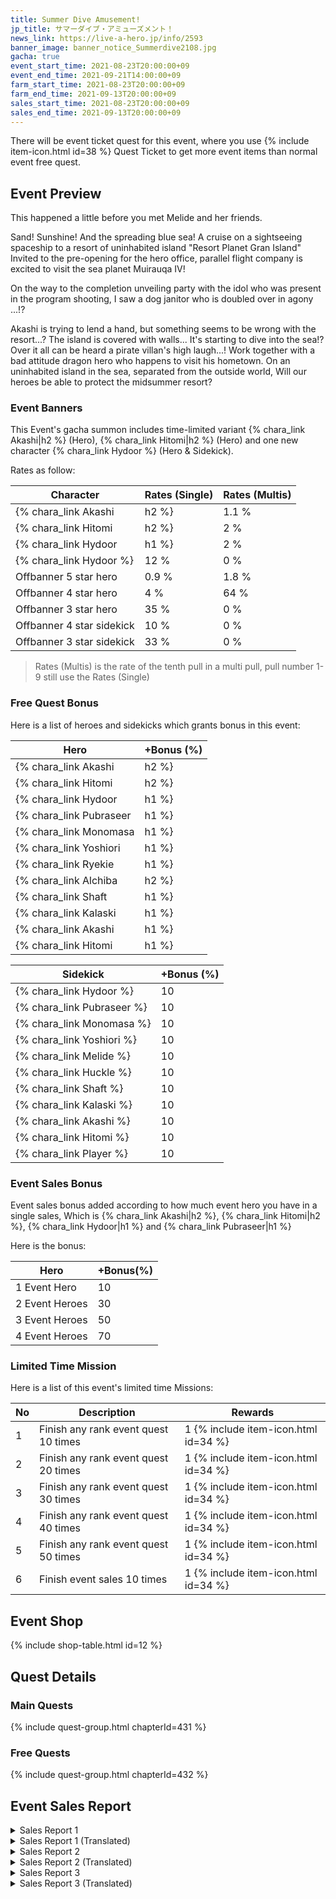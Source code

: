 ```yaml
---
title: Summer Dive Amusement!
jp_title: サマーダイブ・アミューズメント！
news_link: https://live-a-hero.jp/info/2593
banner_image: banner_notice_Summerdive2108.jpg 
gacha: true
event_start_time: 2021-08-23T20:00:00+09
event_end_time: 2021-09-21T14:00:00+09
farm_start_time: 2021-08-23T20:00:00+09
farm_end_time: 2021-09-13T20:00:00+09
sales_start_time: 2021-08-23T20:00:00+09
sales_end_time: 2021-09-13T20:00:00+09
---
```


There will be event ticket quest for this event, where you use {% include item-icon.html id=38 %} Quest Ticket to get more event items than normal event free quest.

## Event Preview

This happened a little before you met Melide and her friends.

Sand!  Sunshine! And the spreading blue sea!
A cruise on a sightseeing spaceship to a resort of uninhabited island "Resort Planet Gran Island" 
Invited to the pre-opening for the hero office, parallel flight company is excited to visit the sea planet Muirauqa IV!

On the way to the completion unveiling party with the idol who was present in the program shooting, I saw a dog janitor who is doubled over in agony ...!?

Akashi is trying to lend a hand, but something seems to be wrong with the resort...?
The island is covered with walls... It's starting to dive into the sea!?
Over it all can be heard a pirate villan's high laugh...!
Work together with a bad attitude dragon hero who happens to visit his hometown.
On an uninhabited island in the sea, separated from the outside world,
Will our heroes be able to protect the midsummer resort?

### Event Banners

This Event's gacha summon includes time-limited variant {% chara_link Akashi|h2 %} (Hero), {% chara_link Hitomi|h2 %} (Hero) and one new character {% chara_link Hydoor %} (Hero & Sidekick).

Rates as follow:

| Character                                                | Rates (Single) | Rates (Multis) |
|----------------------------------------------------------|----------------|----------------|
| {% chara_link Akashi|h2 %}                               | 1.1 %            | 2.2 %            |
| {% chara_link Hitomi|h2 %}                              | 2 %              | 16 %             |
| {% chara_link Hydoor|h1 %}                                | 2 %              | 16 %             |
| {% chara_link Hydoor %}                                   | 12 %             | 0 %             |
| Offbanner 5 star hero                                    | 0.9 %            | 1.8 %            |
| Offbanner 4 star hero                                    | 4 %              | 64 %             |
| Offbanner 3 star hero                                    | 35 %             | 0 %              |
| Offbanner 4 star sidekick                                | 10 %              | 0 %              |
| Offbanner 3 star sidekick                                | 33 %             | 0 %              |

>Rates (Multis) is the rate of the tenth pull in a multi pull, pull number 1-9 still use the Rates (Single)

### Free Quest Bonus

Here is a list of heroes and sidekicks which grants bonus in this event:

| Hero | +Bonus (%)|
|------------|--------------|
| {% chara_link Akashi|h2 %} | 40 |
| {% chara_link Hitomi|h2 %}  | 30 |
| {% chara_link Hydoor|h1 %}  | 30 |
| {% chara_link Pubraseer|h1 %} | 20 |
| {% chara_link Monomasa|h1 %}  | 20 |
| {% chara_link Yoshiori|h1 %} | 10 | 
| {% chara_link Ryekie|h1 %} | 10 | 
| {% chara_link Alchiba|h2 %} | 20 | 
| {% chara_link Shaft|h1 %} | 20 | 
| {% chara_link Kalaski|h1 %} | 10 | 
| {% chara_link Akashi|h1 %} | 10 | 
| {% chara_link Hitomi|h1 %} | 10 | 

| Sidekick | +Bonus (%) |
|-------------|---------------|
| {% chara_link Hydoor %} | 10 | 
| {% chara_link Pubraseer %}  | 10 | 
| {% chara_link Monomasa %}  | 10 | 
| {% chara_link Yoshiori %}  | 10 | 
| {% chara_link Melide %}  | 10 | 
| {% chara_link Huckle %}  | 10 | 
| {% chara_link Shaft %}  | 10 | 
| {% chara_link Kalaski %} | 10 | 
| {% chara_link Akashi %} | 10 | 
| {% chara_link Hitomi %} | 10 | 
| {% chara_link Player %} | 10 | 

### Event Sales Bonus

Event sales bonus added according to how much event hero you have in a single sales, Which is
{% chara_link Akashi|h2 %}, {% chara_link Hitomi|h2 %}, {% chara_link Hydoor|h1 %}  and {% chara_link Pubraseer|h1 %}  

Here is the bonus:

| Hero   | +Bonus(%) |
|--------|-----------|
| 1 Event Hero   |     10    |
| 2 Event Heroes |     30    |
| 3 Event Heroes |     50    |
| 4 Event Heroes |     70    |

### Limited Time Mission

Here is a list of this event's limited time Missions:

| No  | Description      | Rewards      |
|----|-----------------------------------------------------------|----------------|
| 1  | Finish any rank event quest 10 times | 1 {% include item-icon.html id=34 %}    |
| 2  | Finish any rank event quest 20 times | 1 {% include item-icon.html id=34 %}    |
| 3  | Finish any rank event quest 30 times | 1 {% include item-icon.html id=34 %}    |
| 4  | Finish any rank event quest 40 times | 1 {% include item-icon.html id=34 %}    |
| 5  | Finish any rank event quest 50 times | 1 {% include item-icon.html id=34 %}    |
| 6  | Finish event sales 10 times | 1 {% include item-icon.html id=34 %}    |


## Event Shop

{% include shop-table.html id=12 %}

## Quest Details

### Main Quests

{% include quest-group.html chapterId=431 %}

### Free Quests

{% include quest-group.html chapterId=432 %}

## Event Sales Report

<details><summary>Sales Report 1</summary>
<p>リゾートプラネットで仕事をこなす <code>character0</code> 。<br>強い日差しが容赦なく肌を照り付ける中、<br>涼やかなプールサイドの風が<br> <code>character0</code> を誘惑する。<br><br>プールに入るような業務ではないのだが、<br>ドリンクを飲んでも飲んでも乾いていく喉。<br>そして、賑やかで楽し気なお客たちの声……。<br> <code>character0</code> の我慢は、限界に達しようとしていた。<br><br>そして、待ちに待った休憩時間。<br> <code>character0</code> はその場で制服を脱ぎ、<br>プールへと飛び込んだ。<br><br>肌に触れる水の心地よさに、<br>思わず声を上げる <code>character0</code> 。<br>それは、まさに至福の時だった。<br> <code>character0</code> は、時間が許す限り、<br>プールを堪能した。<br><br>そして休憩時間が終わった時、<br> <code>character0</code> は気づいた。<br>休憩時間に、昼食をとりそびれていたことに……。
</p>
</details>

<details><summary>Sales Report 1 (Translated)</summary>
<p> <code>character0</code> came to the resort planet for a job.<br> The sun was shining mercilessly, blazing the skin, and within that,the breeze of a refreshing poolside came and entice <code>character0</code> .<br><br>They have no business with the pool, so they drank and drank and yet their throat is still dry.<br>Top it with the sound of customers having fun…<br> <code>character0</code> 's endurance nearly ran out.<br><br>Then, came the long awaited break.<br> <code>character0</code> took off their uniform there,and jumped into the pool.<br><br>The feelings of water touching the skin is very comfortable, <code>character0</code> involuntarily raise their voice.<br>That was truly the hour of bliss.<br> <code>character0</code> enjoyed themselves in the pool as long as the time permits.<br><br>And when the break was over, <code>character0</code> realized.<br>They have missed lunch…
</p>
</details>

<details><summary>Sales Report 2</summary>
<p>プールの監視員を任せられた<br> <code>character0</code> と <code>character1</code> 。<br>早速おぼれている子供を発見し、颯爽と飛び込む<br> <code>character1</code> だったが、準備体操が甘かったのか、<br>入水した途端に足がつってしまった。<br><br>ミイラ取りがミイラといった様相で<br>もがく <code>character1</code> 。<br> <code>character0</code> は慌てて飛び込み、まずは子供を、<br>次に <code>character1</code> を、必死になりながら救助する。<br><br>子供は幸いにしてすぐに意識を取り度したが、<br> <code>character1</code> は沢山水を飲み、完全に気を失っている。<br><br>直前の講習で教わった通り、 <code>character0</code> は<br>恐る恐る <code>character1</code> に人工呼吸を施す。<br><br>無事意識を取り戻した <code>character1</code> だったが、<br> <code>character0</code> に人工呼吸をされたという話を聞き、<br>恥ずかしいやら情けないやらで、<br>しばらくまともに <code>character0</code> の顔を<br>見られなかったという。
</p>
</details>

<details><summary>Sales Report 2 (Translated)</summary>
<p> <code>character0</code> and <code>character1</code> were put in charge as pool monitor.<br>Immediately discovering a drowning child, <code>character1</code> gallantly dove into the water, but maybe because their preparatory exercises are not enough, when in the water their feet suddenly cramped.<br><br> <code>character1</code> was struggling like a mummy.<br> <code>character0</code> panicked, they frantically save the child first,and then <code>character1</code> after.<br><br>The child, fortunately, regained consciousness quickly, but <code>character1</code> has drunk a lot of water and was completely unconscious.<br><br>As taught in the short course before, <code>character0</code> timidly gave <code>character1</code> artificial respiration.<br><br>Though <code>character1</code> returned safely, after knowing that <code>character0</code> has given them artificial respiration, they became embarassed and shameful, and for a while they cannot look at <code>character0</code> 's face.
</p>
</details>

<details><summary>Sales Report 3</summary>
<p>仕事の休憩時間にプールで<br>遊ぶことを提案する <code>character0</code> 。<br> <code>character1</code> は割と乗り気ではあったのだが、<br>子供じゃあるまいしと否定的な <code>character2</code> 。<br><br>そんな <code>character2</code> に、<br>すでにプールに行っていた <code>character3</code> が<br>水をかけるいたずらを仕掛ける。<br>びしょ濡れになった <code>character2</code> はムキになり、<br>プールに飛び込んで <code>character3</code> に反撃をしかける。<br><br> <code>character0</code> は浮き輪を持ち出して、<br> <code>character1</code> と共に<br>プールに向かい、そこに参戦。<br>水をかけ合い、泳いで追いかけっこをし、<br>時間の許す限り、目いっぱいプールを満喫した。<br><br>楽しい時間を過ごせたまではよかったのだが、<br>制服をびしょ濡れにしてしまった <code>character2</code> と、<br>元凶である <code>character3</code> は、その後現場監督に<br>目いっぱい絞られたという。
</p>
</details>

<details><summary>Sales Report 3 (Translated)</summary>
<p> <code>character0</code> proposes to have fun in the pool at break time.<br> <code>character1</code> was rather enthusiastic about the idea, but <code>character2</code> was not so sure, saying that it's childish.<br><br>Hearing that <code>character3</code> who is already in the pool, sprayed water at <code>character2</code> as a prank.<br>Soaked to the skin <code>character2</code> became angry, they immediately enter the pool and began their counterattack at <code>character3</code> .<br><br> <code>character0</code> took out their swim ring, and together with <code>character1</code> got into to the pool to participate in the war.<br><br>They splashed each other with water, swim and chased each other, enjoying the pool for as long as possible.<br><br>The fun time was good and all, but <code>character2</code> was soaked through their uniform, later <code>character3</code> as the ringleader was wrung out by the foreman.
</p>
</details>
